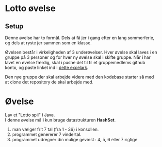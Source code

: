 <!-- JS use if these pages are used as githubpages. can be deleted if used elsewhere -->
<script src="https://code.jquery.com/jquery-3.2.1.min.js"></script>
<script src="script.js"></script>

# Lotto øvelse

## Setup
Denne øvelse har to formål. Dels at få jer i gang efter en lang sommerferie, og dels at ryste jer sammen som en klasse. 

Øvelsen består i virkeligheden af 3 underøvelser. Hver øvelse skal laves i en gruppe på 3 personer og for hver ny øvelse skal i skifte gruppe. 
Når i har lavet en øvelse færdig, skal i pushe det til til et gruppemedlems github konto, og paste linket ind i [dette excelark]().  

Den nye gruppe der skal arbejde videre med den kodebase starter så med at clone det repository de skal arbejde med. 

# Øvelse
Lav et "Lotto spil" i Java.   
I denne øvelse må i kun bruge datastrukturen **HashSet**.

1. man vælger frit 7 tal (fra 1 - 36) i konsollen. 
2. programmet genererer 7 vindertal. 
3. programmet udregner din mulige gevinst : 4, 5, 6 eller 7 rigtige



